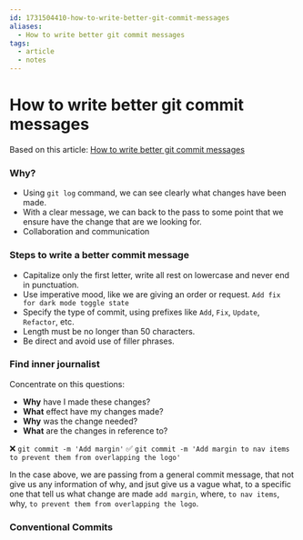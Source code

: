 ```yaml
---
id: 1731504410-how-to-write-better-git-commit-messages
aliases:
  - How to write better git commit messages
tags:
  - article
  - notes
---
```


# How to write better git commit messages

Based on this article: [How to write better git commit messages](https://www.freecodecamp.org/news/how-to-write-better-git-commit-messages/)

### Why? 
- Using `git log` command, we can see clearly what changes have been made.
- With a clear message, we can back to the pass to some point that we ensure have the change that are we looking for.
- Collaboration and communication

### Steps to write a better commit message
- Capitalize only the first letter, write all rest on lowercase and never end in punctuation.
- Use imperative mood, like we are giving an order or request. `Add fix for dark mode toggle state`
- Specify the type of commit, using prefixes like `Add`, `Fix`, `Update`, `Refactor`, etc.
- Length must be no longer than 50 characters.
- Be direct and avoid use of filler phrases.

### Find inner journalist

Concentrate on this questions:
- **Why** have I made these changes?
- **What** effect have my changes made? 
- **Why** was the change needed? 
- **What** are the changes in reference to? 

❌ `git commit -m 'Add margin'`
✅ `git commit -m 'Add margin to nav items to prevent them from overlapping the logo'`

In the case above, we are passing from a general commit message, that not give us any information of why, and jsut give us a vague what, to a specific one
that tell us what change are made `add margin`, where, `to nav items`, why, `to prevent them from overlapping the logo`.

### Conventional Commits



